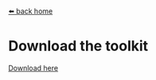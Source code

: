 [⬅️ back home](intro.html)

# Download the toolkit

[Download here](https://www.daniellichtman.com/toolkit-download/Community-Game-Development-Toolkit.zip)


